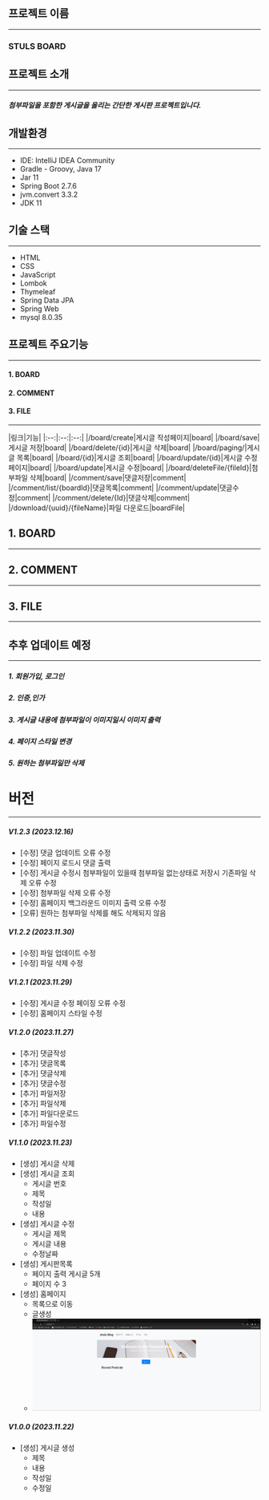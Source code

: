 ## 프로젝트 이름
____
### STULS BOARD
## 프로젝트 소개
___

##### 첨부파일을 포함한 게시글을 올리는 간단한 게시판 프로젝트입니다.

## 개발환경
___
* IDE: IntelliJ IDEA Community
* Gradle - Groovy, Java 17
* Jar 11
* Spring Boot 2.7.6
* jvm.convert 3.3.2
* JDK 11
## 기술 스택
___
- HTML
- CSS
- JavaScript
- Lombok
- Thymeleaf
- Spring Data JPA
- Spring Web
- mysql 8.0.35

## 프로젝트 주요기능
___
#### 1. BOARD

#### 2. COMMENT

#### 3. FILE


---
|링크|기능|
|:--:|:--:|:--:|
|/board/create|게시글 작성페이지|board|
|/board/save|게시글 저장|board|
|/board/delete/{id}|게시글 삭제|board|
|/board/paging/|게시글 목록|board|
|/board/{id}|게시글 조회|board|
|/board/update/{id}|게시글 수정페이지|board|
|/board/update|게시글 수정|board|
|/board/deleteFile/{fileId}|첨부파일 삭제|board|
|/comment/save|댓글저장|comment|
|/comment/list/{boardId}|댓글목록|comment|
|/comment/update|댓글수정|comment|
|/comment/delete/{Id}|댓글삭제|comment|
|/download/{uuid}/{fileName}|파일 다운로드|boardFile|


## 1. BOARD
___



## 2. COMMENT
___



## 3. FILE
___


## 추후 업데이트 예정
___
##### 1. 회원가입, 로그인
##### 2. 인증,인가
##### 3. 게시글 내용에 첨부파일이 이미지일시 이미지 출력
##### 4. 페이지 스타일 변경
##### 5. 원하는 첨부파일만 삭제

# 버전
---

##### V1.2.3 (2023.12.16)
- [수정] 댓글 업데이트 오류 수정
- [수정] 페이지 로드시 댓글 출력
- [수정] 게시글 수정시 첨부파일이 있을때 첨부파일 없는상태로 저장시 기존파일 삭제 오류 수정
- [수정] 첨부파일 삭제 오류 수정
- [수정] 홈페이지 백그라운드 이미지 출력 오류 수정
- [오류] 원하는 첨부파일 삭제를 해도 삭제되지 않음

##### V1.2.2 (2023.11.30)
- [수정] 파일 업데이트 수정
- [수정] 파일 삭제 수정

##### V1.2.1 (2023.11.29)
- [수정] 게시글 수정 페이징 오류 수정
- [수정] 홈페이지 스타일 수정

##### V1.2.0 (2023.11.27)
- [추가] 댓글작성
- [추가] 댓글목록
- [추가] 댓글삭제
- [추가] 댓글수정
- [추가] 파일저장
- [추가] 파일삭제
- [추가] 파일다운로드
- [추가] 파일수정


##### V1.1.0 (2023.11.23)
- [생성] 게시글 삭제
- [생성] 게시글 조회
	- 게시글 번호
	- 제목
	- 작성일
	- 내용
- [생성] 게시글 수정
	- 게시글 제목
	- 게시글 내용
	- 수정날짜
- [생성] 게시판목록
	- 페이지 출력 게시글 5개
	- 페이지 수 3
- [생성] 홈페이지
	- 목록으로 이동
	- 글생성
	- <img src="/board/src/main/resources/static/readme/home.png">
##### V1.0.0 (2023.11.22)
- [생성] 게시글 생성
	- 제목
	- 내용
	- 작성일
	- 수정일
